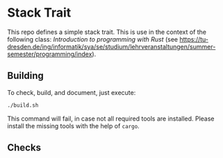 # Stack Trait

This repo defines a simple stack trait. This is use in the context of the following
class: *Introduction to programming with Rust* (see https://tu-dresden.de/ing/informatik/sya/se/studium/lehrveranstaltungen/summer-semester/programming/index).

## Building

To check, build, and document, just execute:

```bash
./build.sh
```

This command will fail, in case not all required tools are installed. Please install the missing tools with the help of `cargo`.

## Checks
